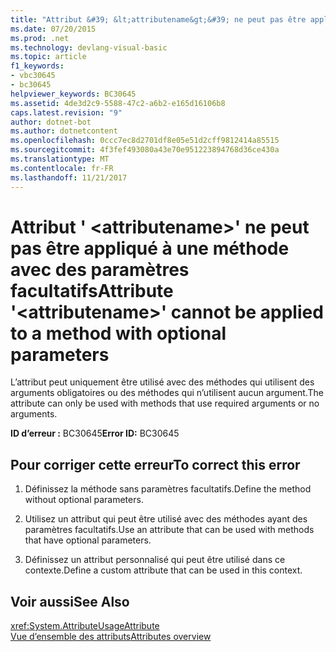 ```yaml
---
title: "Attribut &#39; &lt;attributename&gt;&#39; ne peut pas être appliqué à une méthode avec des paramètres facultatifs"
ms.date: 07/20/2015
ms.prod: .net
ms.technology: devlang-visual-basic
ms.topic: article
f1_keywords:
- vbc30645
- bc30645
helpviewer_keywords: BC30645
ms.assetid: 4de3d2c9-5588-47c2-a6b2-e165d16106b8
caps.latest.revision: "9"
author: dotnet-bot
ms.author: dotnetcontent
ms.openlocfilehash: 0ccc7ec8d2701df8e05e51d2cff9812414a85515
ms.sourcegitcommit: 4f3fef493080a43e70e951223894768d36ce430a
ms.translationtype: MT
ms.contentlocale: fr-FR
ms.lasthandoff: 11/21/2017
---
```

# <a name="attribute-39ltattributenamegt39-cannot-be-applied-to-a-method-with-optional-parameters"></a><span data-ttu-id="2c0f2-102">Attribut &#39; &lt;attributename&gt;&#39; ne peut pas être appliqué à une méthode avec des paramètres facultatifs</span><span class="sxs-lookup"><span data-stu-id="2c0f2-102">Attribute &#39;&lt;attributename&gt;&#39; cannot be applied to a method with optional parameters</span></span>
<span data-ttu-id="2c0f2-103">L’attribut peut uniquement être utilisé avec des méthodes qui utilisent des arguments obligatoires ou des méthodes qui n’utilisent aucun argument.</span><span class="sxs-lookup"><span data-stu-id="2c0f2-103">The attribute can only be used with methods that use required arguments or no arguments.</span></span>  
  
 <span data-ttu-id="2c0f2-104">**ID d’erreur :** BC30645</span><span class="sxs-lookup"><span data-stu-id="2c0f2-104">**Error ID:** BC30645</span></span>  
  
## <a name="to-correct-this-error"></a><span data-ttu-id="2c0f2-105">Pour corriger cette erreur</span><span class="sxs-lookup"><span data-stu-id="2c0f2-105">To correct this error</span></span>  
  
1.  <span data-ttu-id="2c0f2-106">Définissez la méthode sans paramètres facultatifs.</span><span class="sxs-lookup"><span data-stu-id="2c0f2-106">Define the method without optional parameters.</span></span>  
  
2.  <span data-ttu-id="2c0f2-107">Utilisez un attribut qui peut être utilisé avec des méthodes ayant des paramètres facultatifs.</span><span class="sxs-lookup"><span data-stu-id="2c0f2-107">Use an attribute that can be used with methods that have optional parameters.</span></span>  
  
3.  <span data-ttu-id="2c0f2-108">Définissez un attribut personnalisé qui peut être utilisé dans ce contexte.</span><span class="sxs-lookup"><span data-stu-id="2c0f2-108">Define a custom attribute that can be used in this context.</span></span>  
  
## <a name="see-also"></a><span data-ttu-id="2c0f2-109">Voir aussi</span><span class="sxs-lookup"><span data-stu-id="2c0f2-109">See Also</span></span>  
 <xref:System.AttributeUsageAttribute>  
 [<span data-ttu-id="2c0f2-110">Vue d’ensemble des attributs</span><span class="sxs-lookup"><span data-stu-id="2c0f2-110">Attributes overview</span></span>](~/docs/visual-basic/programming-guide/concepts/attributes/index.md)
